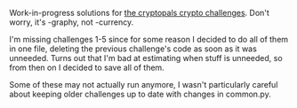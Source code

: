 Work-in-progress solutions for
[the cryptopals crypto challenges](https://cryptopals.com/).
Don't worry, it's -graphy, not -currency.

I'm missing challenges 1-5 since for some reason I decided to do all of them
in one file, deleting the previous challenge's code as soon as it was unneeded.
Turns out that I'm bad at estimating when stuff is unneeded, so from then on
I decided to save all of them.

Some of these may not actually run anymore, I wasn't particularly careful
about keeping older challenges up to date with changes in common.py.
